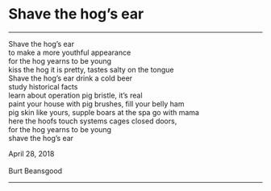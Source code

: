 # Shave the hog’s ear

***

Shave the hog’s ear<br>
to make a more youthful appearance<br>
for the hog yearns to be young<br>
kiss the hog it is pretty, tastes salty on the tongue<br>
Shave the hog’s ear drink a cold beer<br>
study historical facts<br>
learn about operation pig bristle, it’s real<br>
paint your house with pig brushes, fill your belly ham<br>
pig skin like yours, supple boars at the spa go with mama<br>
here the hoofs touch systems cages closed doors,<br>
for the hog yearns to be young<br>
shave the hog’s ear<br>

April 28, 2018<br>
<br>
Burt Beansgood<br>

***
